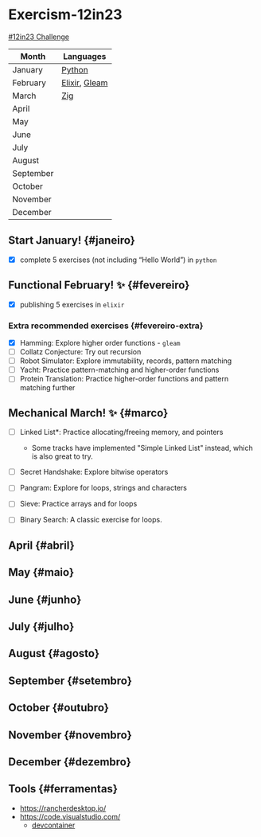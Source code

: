 # Exercism-12in23
[#12in23 Challenge](https://exercism.org/challenges/12in23)

Month | Languages
---|--
January | [Python](#janeiro)
February | [Elixir](#fevereiro), [Gleam](#fevereiro-extra)
March | [Zig](#marco)
April | 
May | 
June | 
July | 
August | 
September | 
October | 
November | 
December | 

## Start January! {#janeiro}

- [x] complete 5 exercises (not including “Hello World”) in `python`

## Functional February! ✨ {#fevereiro}

- [x] publishing 5 exercises in `elixir`

### Extra recommended exercises {#fevereiro-extra}

- [x] Hamming: Explore higher order functions - `gleam`
- [ ] Collatz Conjecture: Try out recursion
- [ ] Robot Simulator: Explore immutability, records, pattern matching
- [ ] Yacht: Practice pattern-matching and higher-order functions
- [ ] Protein Translation: Practice higher-order functions and pattern matching further

## Mechanical March! ✨ {#marco}

- [ ] Linked List*: Practice allocating/freeing memory, and pointers
    * Some tracks have implemented "Simple Linked List" instead, which is also great to try.
- [ ] Secret Handshake: Explore bitwise operators
- [ ] Pangram: Explore for loops, strings and characters
- [ ] Sieve: Practice arrays and for loops
- [ ] Binary Search: A classic exercise for loops.


## April {#abril}
## May {#maio}
## June {#junho}
## July {#julho}
## August {#agosto}
## September {#setembro}
## October {#outubro}
## November {#novembro}
## December {#dezembro}

## Tools {#ferramentas}

- https://rancherdesktop.io/
- https://code.visualstudio.com/
    - [devcontainer](https://code.visualstudio.com/docs/devcontainers/containers)
